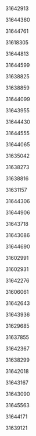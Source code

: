 31642913

31644360

31644761

31618305

31644813

31644599

31638825

31638859

31644099

31643955

31644430

31644555

31644065

31635042

31638273

31638816

31631157

31644306

31644906

31643718

31643086

31644690

31602991

31602931

31642276

31606061

31642643

31643936

31629685

31637855

31642367

31638299

31642018

31643167

31643090

31645563

31644171

31639121

